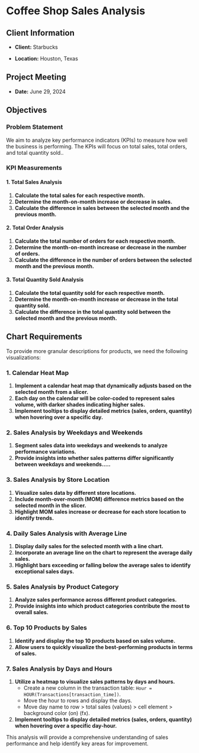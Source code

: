 
# Coffee Shop Sales Analysis

## Client Information
- **Client:** Starbucks

- **Location:** Houston, Texas




## Project Meeting
- **Date:** June 29, 2024

## Objectives

### Problem Statement
We aim to analyze key performance indicators (KPIs) to measure how well the business is performing. The KPIs will focus on total sales, total orders, and total quantity sold..

### KPI Measurements

#### 1. Total Sales Analysis
1. **Calculate the total sales for each respective month.**
2. **Determine the month-on-month increase or decrease in sales.**
3. **Calculate the difference in sales between the selected month and the previous month.**

#### 2. Total Order Analysis
1. **Calculate the total number of orders for each respective month.**
2. **Determine the month-on-month increase or decrease in the number of orders.**
3. **Calculate the difference in the number of orders between the selected month and the previous month.**

#### 3. Total Quantity Sold Analysis
1. **Calculate the total quantity sold for each respective month.**
2. **Determine the month-on-month increase or decrease in the total quantity sold.**
3. **Calculate the difference in the total quantity sold between the selected month and the previous month.**

## Chart Requirements
To provide more granular descriptions for products, we need the following visualizations:

### 1. Calendar Heat Map
1. **Implement a calendar heat map that dynamically adjusts based on the selected month from a slicer.**
2. **Each day on the calendar will be color-coded to represent sales volume, with darker shades indicating higher sales.**
3. **Implement tooltips to display detailed metrics (sales, orders, quantity) when hovering over a specific day.**

### 2. Sales Analysis by Weekdays and Weekends
1. **Segment sales data into weekdays and weekends to analyze performance variations.**
2. **Provide insights into whether sales patterns differ significantly between weekdays and weekends.....**

### 3. Sales Analysis by Store Location
1. **Visualize sales data by different store locations.**
2. **Include month-over-month (MOM) difference metrics based on the selected month in the slicer.**
3. **Highlight MOM sales increase or decrease for each store location to identify trends.**

### 4. Daily Sales Analysis with Average Line
1. **Display daily sales for the selected month with a line chart.**
2. **Incorporate an average line on the chart to represent the average daily sales.**
3. **Highlight bars exceeding or falling below the average sales to identify exceptional sales days.**

### 5. Sales Analysis by Product Category
1. **Analyze sales performance across different product categories.**
2. **Provide insights into which product categories contribute the most to overall sales.**

### 6. Top 10 Products by Sales
1. **Identify and display the top 10 products based on sales volume.**
2. **Allow users to quickly visualize the best-performing products in terms of sales.**

### 7. Sales Analysis by Days and Hours
1. **Utilize a heatmap to visualize sales patterns by days and hours.**
   - Create a new column in the transaction table: `Hour = HOUR(Transactions[transaction_time])`.
   - Move the hour to rows and display the days.
   - Move day name to row > total sales (values) > cell element > background color (on) (fx).
2. **Implement tooltips to display detailed metrics (sales, orders, quantity) when hovering over a specific day-hour.**

This analysis will provide a comprehensive understanding of sales performance and help identify key areas for improvement.
